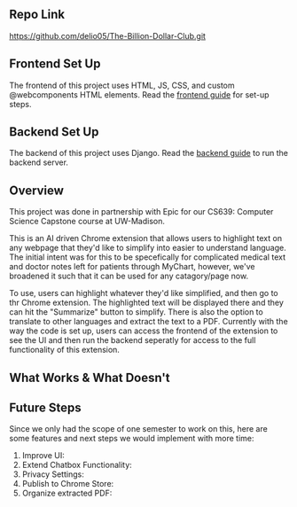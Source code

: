 ## Repo Link

https://github.com/delio05/The-Billion-Dollar-Club.git

## Frontend Set Up

The frontend of this project uses HTML, JS, CSS, and custom @webcomponents HTML elements. Read the [frontend guide](Frontend.md) for set-up steps.

## Backend Set Up

The backend of this project uses Django. Read the [backend guide](./Backend.md) to run the backend server.

## Overview

This project was done in partnership with Epic for our CS639: Computer Science Capstone course at UW-Madison. 

This is an AI driven Chrome extension that allows users to highlight text on any webpage that they'd like to simplify into easier to understand language. 
The initial intent was for this to be specefically for complicated medical text and doctor notes left for patients through MyChart, however, we've broadened it such that it can be used for any catagory/page now. 

To use, users can highlight whatever they'd like simplified, and then go to thr Chrome extension. The highlighted text will be displayed there and they can hit the "Summarize" button to simplify. There is also the option to translate to other languages and extract the text to a PDF. Currently with the way the code is set up, users can access the frontend of the extension to see the UI and then run the backend seperatly for access to the full functionality of this extension. 

## What Works & What Doesn't

<!-- TO DO -->

## Future Steps

Since we only had the scope of one semester to work on this, here are some features and next steps we would implement with more time:
1. Improve UI: 
2. Extend Chatbox Functionality:
3. Privacy Settings:
4. Publish to Chrome Store: 
5. Organize extracted PDF:
